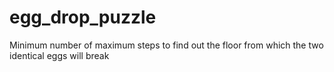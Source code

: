 # egg_drop_puzzle
Minimum number of maximum steps to find out the floor from which the two identical eggs will break
